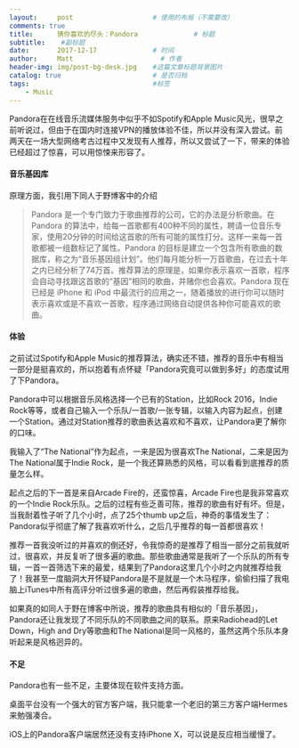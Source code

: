 ```yaml
---
layout:     post                    # 使用的布局（不需要改）
comments: true
title:      猜你喜欢的尽头：Pandora              # 标题 
subtitle:    #副标题
date:       2017-12-17              # 时间
author:     Matt                      # 作者
header-img: img/post-bg-desk.jpg    #这篇文章标题背景图片
catalog: true                       # 是否归档
tags:                               #标签
    - Music
---
```


Pandora在在线音乐流媒体服务中似乎不如Spotify和Apple Music风光，很早之前听说过，但由于在国内时连接VPN的播放体验不佳，所以并没有深入尝试。前两天在一场大型网络考古过程中又发现有人推荐，所以又尝试了一下，带来的体验已经超过了惊喜，可以用惊悚来形容了。

#### 音乐基因库

原理方面，我引用下同人于野博客中的介绍

> Pandora 是一个专门致力于歌曲推荐的公司，它的办法是分析歌曲。在 Pandora 的算法中，给每一首歌都有400种不同的属性，聘请一位音乐专家，使用20分钟的时间给这首歌的所有可能的属性打分。这样一来每一首歌都被一组数标记了属性。Pandora 的目标是建立一个包含所有歌曲的数据库，称之为“音乐基因组计划”。他们每月能分析一万首歌曲，在过去十年之内已经分析了74万首。推荐算法的原理是，如果你表示喜欢一首歌，程序会自动寻找跟这首歌的“基因”相同的歌曲，并赌你也会喜欢。Pandora 现在已经是 iPhone 和 iPod 中最流行的应用之一，随着播放的进行你可以随时表示喜欢或是不喜欢一首歌，程序通过网络自动提供各种你可能喜欢的歌曲。

#### 体验

之前试过Spotify和Apple Music的推荐算法，确实还不错，推荐的音乐中有相当一部分是挺喜欢的，所以抱着有点怀疑「Pandora究竟可以做到多好」的态度试用了下Pandora。

Pandora中可以根据音乐风格选择一个已有的Station，比如Rock 2016，Indie Rock等等，或者自己输入一个乐队/一首歌/一张专辑，以输入内容为起点，创建一个Station。通过对Station推荐的歌曲表达喜欢和不喜欢，让Pandora更了解你的口味。

我输入了“The National”作为起点，一来是因为很喜欢The National，二来是因为The National属于Indie Rock，是一个我还算熟悉的风格，可以看看到底推荐的质量怎么样。

起点之后的下一首是来自Arcade Fire的，还蛮惊喜，Arcade Fire也是我非常喜欢的一个Indie Rock乐队。之后的过程有些乏善可陈，推荐的歌曲有好有坏。但是，当我耐着性子听了几个小时，点了25个thumb up之后，神奇的事情发生了：Pandora似乎彻底了解了我喜欢听什么，之后几乎推荐的每一首都很喜欢！

推荐一首我没听过的并喜欢的倒还好，令我惊奇的是推荐了相当一部分之前我就听过，很喜欢，并反复听了很多遍的歌曲。那些歌曲通常是我听了一个乐队的所有专辑，一首一首筛选下来的最爱，结果到了Pandora这里几个小时之内就推荐给我了！我甚至一度脑洞大开怀疑Pandora是不是就是一个木马程序，偷偷扫描了我电脑上iTunes中所有高评分听过很多遍的歌曲，然后再假装推荐给我。

如果真的如同人于野在博客中所说，推荐的歌曲具有相似的「音乐基因」，Pandora还让我发现了不同乐队的不同歌曲之间的联系。原来Radiohead的Let Down，High and Dry等歌曲和The National是同一风格的，虽然这两个乐队本身听起来是风格迥异的。

#### 不足

Pandora也有一些不足，主要体现在软件支持方面。

桌面平台没有一个强大的官方客户端，我只能拿一个老旧的第三方客户端Hermes来勉强凑合。

iOS上的Pandora客户端居然还没有支持iPhone X，可以说是反应相当缓慢了。